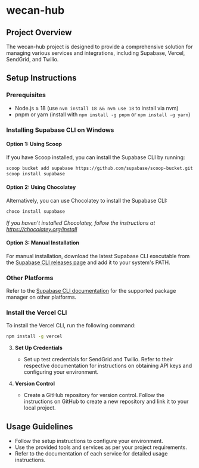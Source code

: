# wecan-hub

## Project Overview
The wecan-hub project is designed to provide a comprehensive solution for managing various services and integrations, including Supabase, Vercel, SendGrid, and Twilio.

## Setup Instructions

### Prerequisites
- Node.js ≥ 18 (use `nvm install 18 && nvm use 18` to install via nvm)
- pnpm or yarn (install with `npm install -g pnpm` or `npm install -g yarn`)

### Installing Supabase CLI on Windows

#### Option 1: Using Scoop
If you have Scoop installed, you can install the Supabase CLI by running:
```bash
scoop bucket add supabase https://github.com/supabase/scoop-bucket.git
scoop install supabase
```

#### Option 2: Using Chocolatey
Alternatively, you can use Chocolatey to install the Supabase CLI:
```bash
choco install supabase
```
*If you haven't installed Chocolatey, follow the instructions at https://chocolatey.org/install*

#### Option 3: Manual Installation
For manual installation, download the latest Supabase CLI executable from the [Supabase CLI releases page](https://github.com/supabase/cli/releases) and add it to your system's PATH.

### Other Platforms
Refer to the [Supabase CLI documentation](https://github.com/supabase/cli#install-the-cli) for the supported package manager on other platforms.

### Install the Vercel CLI
To install the Vercel CLI, run the following command:
```bash
npm install -g vercel
```

3. **Set Up Credentials**
   - Set up test credentials for SendGrid and Twilio. Refer to their respective documentation for instructions on obtaining API keys and configuring your environment.

4. **Version Control**
   - Create a GitHub repository for version control. Follow the instructions on GitHub to create a new repository and link it to your local project.

## Usage Guidelines
- Follow the setup instructions to configure your environment.
- Use the provided tools and services as per your project requirements.
- Refer to the documentation of each service for detailed usage instructions.